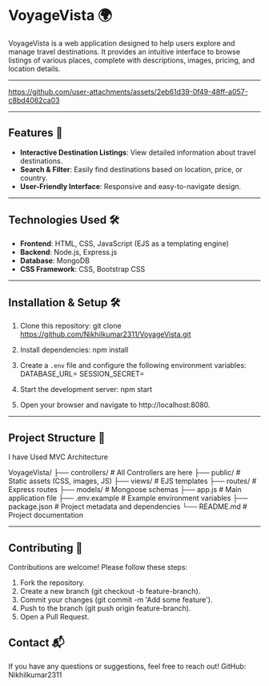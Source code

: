 # VoyageVista 🌍

VoyageVista is a web application designed to help users explore and manage travel destinations. It provides an intuitive interface to browse listings of various places, complete with descriptions, images, pricing, and location details.

---

https://github.com/user-attachments/assets/2eb61d39-0f49-48ff-a057-c8bd4062ca03

---

## Features 🚀

- **Interactive Destination Listings**: View detailed information about travel destinations.
- **Search & Filter**: Easily find destinations based on location, price, or country.
- **User-Friendly Interface**: Responsive and easy-to-navigate design.

---

## Technologies Used 🛠️

- **Frontend**: HTML, CSS, JavaScript (EJS as a templating engine)
- **Backend**: Node.js, Express.js
- **Database**: MongoDB
- **CSS Framework**: CSS, Bootstrap CSS

---

## Installation & Setup 🛠️

1. Clone this repository:
   git clone https://github.com/Nikhilkumar2311/VoyageVista.git

2. Install dependencies:
    npm install

3. Create a `.env` file and configure the following environment variables:
    DATABASE_URL=<your MongoDB connection string>
    SESSION_SECRET=<your session secret>

4. Start the development server:
    npm start

5. Open your browser and navigate to http://localhost:8080.

---

## Project Structure 📂

I have Used MVC Architecture

VoyageVista/
├── controllers/    # All Controllers are here 
├── public/         # Static assets (CSS, images, JS)
├── views/          # EJS templates
├── routes/         # Express routes
├── models/         # Mongoose schemas
├── app.js          # Main application file
├── .env.example    # Example environment variables
├── package.json    # Project metadata and dependencies
└── README.md       # Project documentation

---

## Contributing 🤝

Contributions are welcome! Please follow these steps:

1. Fork the repository.
2. Create a new branch (git checkout -b feature-branch).
3. Commit your changes (git commit -m 'Add some feature').
4. Push to the branch (git push origin feature-branch).
5. Open a Pull Request.



## Contact 📬

If you have any questions or suggestions, feel free to reach out!
GitHub: Nikhilkumar2311
